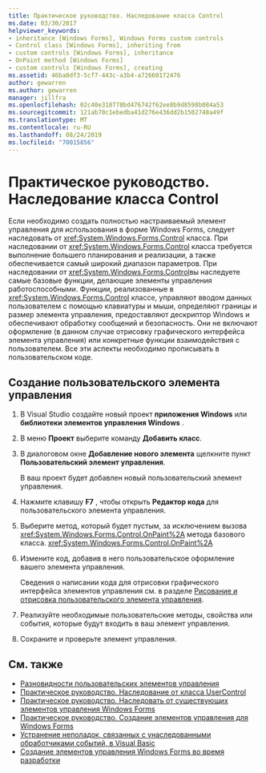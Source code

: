 ```yaml
---
title: Практическое руководство. Наследование класса Control
ms.date: 03/30/2017
helpviewer_keywords:
- inheritance [Windows Forms], Windows Forms custom controls
- Control class [Windows Forms], inheriting from
- custom controls [Windows Forms], inheritance
- OnPaint method [Windows Forms]
- custom controls [Windows Forms], creating
ms.assetid: 46ba0df3-5cf7-443c-a3b4-a72660172476
author: gewarren
ms.author: gewarren
manager: jillfra
ms.openlocfilehash: 02c40e310778bd476742f62ee8b9d8598b084a53
ms.sourcegitcommit: 121ab70c1ebedba41d276e436dd2b1502748a49f
ms.translationtype: MT
ms.contentlocale: ru-RU
ms.lasthandoff: 08/24/2019
ms.locfileid: "70015856"
---
```

# <a name="how-to-inherit-from-the-control-class"></a>Практическое руководство. Наследование класса Control

Если необходимо создать полностью настраиваемый элемент управления для использования в форме Windows Forms, следует наследовать от <xref:System.Windows.Forms.Control> класса. При наследовании от <xref:System.Windows.Forms.Control> класса требуется выполнение большего планирования и реализации, а также обеспечивается самый широкий диапазон параметров. При наследовании от <xref:System.Windows.Forms.Control>вы наследуете самые базовые функции, делающие элементы управления работоспособными. Функции, реализованные в <xref:System.Windows.Forms.Control> классе, управляют вводом данных пользователем с помощью клавиатуры и мыши, определяют границы и размер элемента управления, предоставляют дескриптор Windows и обеспечивают обработку сообщений и безопасность. Они не включают оформление (в данном случае отрисовку графического интерфейса элемента управления) или конкретные функции взаимодействия с пользователем. Все эти аспекты необходимо прописывать в пользовательском коде.

## <a name="to-create-a-custom-control"></a>Создание пользовательского элемента управления

1. В Visual Studio создайте новый проект **приложения Windows** или **библиотеки элементов управления Windows** .

2. В меню **Проект** выберите команду **Добавить класс**.

3. В диалоговом окне **Добавление нового элемента** щелкните пункт **Пользовательский элемент управления**.

   В ваш проект будет добавлен новый пользовательский элемент управления.

4. Нажмите клавишу **F7** , чтобы открыть **Редактор кода** для пользовательского элемента управления.

5. Выберите метод, который будет пустым, за исключением вызова <xref:System.Windows.Forms.Control.OnPaint%2A> метода базового класса. <xref:System.Windows.Forms.Control.OnPaint%2A>

6. Измените код, добавив в него пользовательское оформление вашего элемента управления.

   Сведения о написании кода для отрисовки графического интерфейса элементов управления см. в разделе [Рисование и отрисовка пользовательского элемента управления](custom-control-painting-and-rendering.md).

7. Реализуйте необходимые пользовательские методы, свойства или события, которые будут входить в ваш элемент управления.

8. Сохраните и проверьте элемент управления.

## <a name="see-also"></a>См. также

- [Разновидности пользовательских элементов управления](varieties-of-custom-controls.md)
- [Практическое руководство. Наследование от класса UserControl](how-to-inherit-from-the-usercontrol-class.md)
- [Практическое руководство. Наследовать от существующих элементов управления Windows Forms](how-to-inherit-from-existing-windows-forms-controls.md)
- [Практическое руководство. Создание элементов управления для Windows Forms](how-to-author-controls-for-windows-forms.md)
- [Устранение неполадок, связанных с унаследованными обработчиками событий, в Visual Basic](../../../visual-basic/programming-guide/language-features/events/troubleshooting-inherited-event-handlers.md)
- [Создание элементов управления Windows Forms во время разработки](developing-windows-forms-controls-at-design-time.md)
